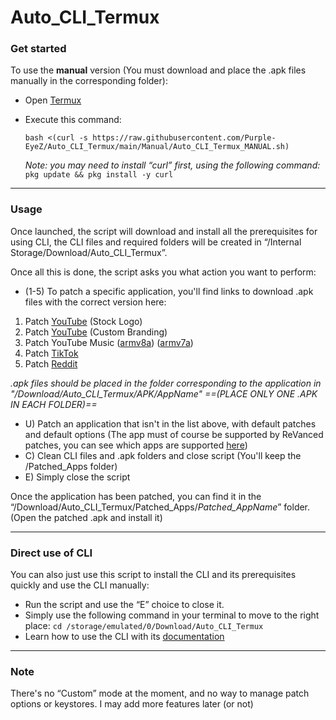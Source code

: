 # Auto_CLI_Termux

### Get started

To use the **manual** version (You must download and place the .apk files manually in the corresponding folder):

- Open [Termux](https://termux.dev/en/)
- Execute this command:

    ```
    bash <(curl -s https://raw.githubusercontent.com/Purple-EyeZ/Auto_CLI_Termux/main/Manual/Auto_CLI_Termux_MANUAL.sh)
    ```
    
    *Note: you may need to install “curl” first, using the following command:*
    `pkg update && pkg install -y curl`
---
### Usage

Once launched, the script will download and install all the prerequisites for using CLI, the CLI files and required folders will be created in “/Internal Storage/Download/Auto_CLI_Termux”.

Once all this is done, the script asks you what action you want to perform:

 - (1-5) To patch a specific application, you'll find links to download .apk files with the correct version here:
 1. Patch [YouTube](https://www.apkmirror.com/apk/google-inc/youtube/youtube-19-16-39-release/youtube-19-16-39-android-apk-download/) (Stock Logo)
 2. Patch [YouTube](https://www.apkmirror.com/apk/google-inc/youtube/youtube-19-16-39-release/youtube-19-16-39-android-apk-download/) (Custom Branding)
 3. Patch YouTube Music ([armv8a](https://www.apkmirror.com/apk/google-inc/youtube-music/youtube-music-7-03-52-release/youtube-music-7-03-52-android-apk-download/)) ([armv7a](https://www.apkmirror.com/apk/google-inc/youtube-music/youtube-music-7-03-52-release/youtube-music-7-03-52-2-android-apk-download/))
 4. Patch [TikTok](https://www.apkmirror.com/apk/tiktok-pte-ltd/tik-tok-including-musical-ly/tik-tok-including-musical-ly-32-5-3-release/tiktok-32-5-3-4-android-apk-download/)
 5. Patch [Reddit](https://www.apkmirror.com/apk/redditinc/reddit/reddit-2024-17-0-release/reddit-2024-17-0-2-android-apk-download/)
 
 *.apk files should be placed in the folder corresponding to the application in "/Download/Auto_CLI_Termux/APK/AppName" ==(PLACE ONLY ONE .APK IN EACH FOLDER)==*

- U) Patch an application that isn't in the list above, with default patches and default options (The app must of course be supported by ReVanced patches, you can see which apps are supported [here](https://revanced.app/patches))
- C) Clean CLI files and .apk folders and close script (You'll keep the /Patched_Apps folder)
- E) Simply close the script

Once the application has been patched, you can find it in the “/Download/Auto_CLI_Termux/Patched_Apps/*Patched_AppName*” folder. (Open the patched .apk and install it)

---
### Direct use of CLI

You can also just use this script to install the CLI and its prerequisites quickly and use the CLI manually:

- Run the script and use the “E” choice to close it.
- Simply use the following command in your terminal to move to the right place: `cd /storage/emulated/0/Download/Auto_CLI_Termux`
- Learn how to use the CLI with its [documentation](https://github.com/ReVanced/revanced-cli/tree/main/docs)

---

### Note
There's no “Custom” mode at the moment, and no way to manage patch options or keystores. I may add more features later (or not)

